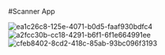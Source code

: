 #Scanner App

![ea1c26c8-125e-4071-b0d5-faaf930bdfc4](https://user-images.githubusercontent.com/74914169/151321812-d99fad56-aa6f-4768-8299-56a2babed218.jpg)
![a2fcc30b-cc18-4291-b6f1-6f1e664991ee](https://user-images.githubusercontent.com/74914169/151321830-ec4b02cc-38ec-442e-9bf7-f29de3c1dda7.jpg)
![cfeb8402-8cd2-418c-85ab-93bc096f3193](https://user-images.githubusercontent.com/74914169/151321841-b4e463bf-d025-456f-971a-878d1e358bf7.jpg)
